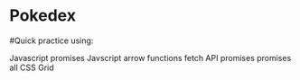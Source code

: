 # Pokedex

#Quick practice using:

Javascript promises
Javscript arrow functions
fetch API
promises
promises all
CSS Grid
